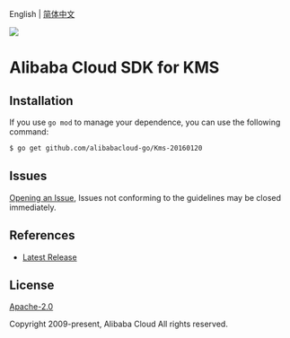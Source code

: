 English | [简体中文](README-CN.md)

![](https://aliyunsdk-pages.alicdn.com/icons/AlibabaCloud.svg)

# Alibaba Cloud SDK for KMS

## Installation
If you use `go mod` to manage your dependence, you can use the following command:

```sh
$ go get github.com/alibabacloud-go/Kms-20160120
```

## Issues
[Opening an Issue](https://github.com/aliyun/alibabacloud-sdk/issues/new), Issues not conforming to the guidelines may be closed immediately.

## References
* [Latest Release](https://github.com/aliyun/alibabacloud-sdk)

## License
[Apache-2.0](http://www.apache.org/licenses/LICENSE-2.0)

Copyright 2009-present, Alibaba Cloud All rights reserved.